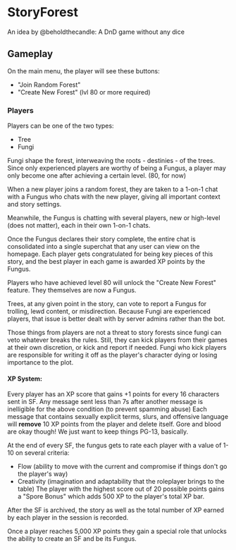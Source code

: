 # StoryForest
An idea by @beholdthecandle: A DnD game without any dice

## Gameplay
On the main menu, the player will see these buttons:
- "Join Random Forest"  
- "Create New Forest" (lvl 80 or more required)

### Players
Players can be one of the two types:
- Tree
- Fungi

Fungi shape the forest, interweaving the roots - destinies - of the trees. Since only experienced players are worthy of being a Fungus, a player may only become one after achieving a certain level. (80, for now)

When a new player joins a random forest, they are taken to a 1-on-1 chat with a Fungus who chats with the new player, giving all important context and story settings.

Meanwhile, the Fungus is chatting with several players, new or high-level (does not matter), each in their own 1-on-1 chats.

Once the Fungus declares their story complete, the entire chat is consolidated into a single superchat that any user can view on the homepage. Each player gets congratulated for being key pieces of this story, and the best player in each game is awarded XP points by the Fungus.

Players who have achieved level 80 will unlock the "Create New Forest" feature. They themselves are now a Fungus.

Trees, at any given point in the story, can vote to report a Fungus for trolling, lewd content, or misdirection. Because Fungi are experienced players, that issue is better dealt with by server admins rather than the bot.

Those things from players are not a threat to story forests since fungi can veto whatever breaks the rules. Still, they can kick players from their games at their own discretion, or kick and report if needed. Fungi who kick players are responsible for writing it off as the player's character dying or losing importance to the plot.


#### XP System:

Every player has an XP score that gains +1 points for every 16 characters sent in SF.
Any message sent less than 7s after another message is inelligible for the above condition (to prevent spamming abuse)
Each message that contains sexually explicit terms, slurs, and offensive language will **remove** 10 XP points from the player and delete itself.
Gore and blood are okay though! We just want to keep things PG-13, basically.

At the end of every SF, the fungus gets to rate each player with a value of 1-10 on several criteria:
- Flow (ability to move with the current and compromise if things don't go the player's way)
- Creativity (imagination and adaptability that the roleplayer brings to the table)
The player with the highest score out of 20 possible points gains a "Spore Bonus" which adds 500 XP to the player's total XP bar.

After the SF is archived, the story as well as the total number of XP earned by each player in the session is recorded.

Once a player reaches 5,000 XP points they gain a special role that unlocks the ability to create an SF and be its Fungus.
